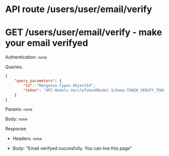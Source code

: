 # API route /users/user/email/verify

# GET /users/user/email/verify - make your email verifyed 

Authentication: `none`

Queries: 
```json
{
	"query_parameters": {
		"id": "Mongoose.Types.ObjectId",
		"token": "API.Models.VerifyTokenMOodel.Schema.TOKEN_VERIFY_TOKEN"
	}
}
```

Params: `none`

Body: `none`

Response: 
- Headers: `none`

- Body: "Email verifyed succesfully. You can live this page"


